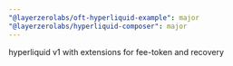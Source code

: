 ```yaml
---
"@layerzerolabs/oft-hyperliquid-example": major
"@layerzerolabs/hyperliquid-composer": major
---
```


hyperliquid v1 with extensions for fee-token and recovery
